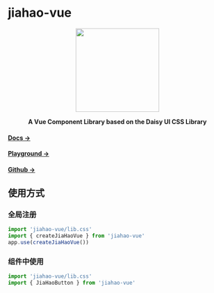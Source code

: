 # jiahao-vue

<div align="center">
<img width=192 height=192  src="https://i.imgur.com/KXFfzwB.png"/>

**A Vue Component Library based on the Daisy UI CSS Library**

</div>

#### [Docs →](https://www.jiahao-vue.cn/)

#### [Playground →](https://www.jiahaovue-playground.cn/)

#### [Github →](https://github.com/JiaHao99491)

## 使用方式

### 全局注册

```js
import 'jiahao-vue/lib.css'
import { createJiaHaoVue } from 'jiahao-vue'
app.use(createJiaHaoVue())
```

### 组件中使用

```js
import 'jiahao-vue/lib.css'
import { JiaHaoButton } from 'jiahao-vue'
```
